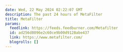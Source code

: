 ```yaml
---
date: Wed, 22 May 2024 02:22:07 GMT
description: The past 24 hours of MetaFilter
title: MetaFilter
params:
  feedlink: https://feeds.feedburner.com/Metafilter
  id: ad256d8096e2c60ce9b00d9128abe437
  link: https://www.metafilter.com/
  blogrolls: []
---
```

